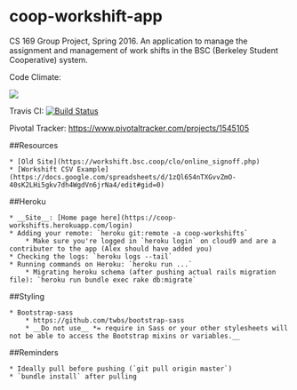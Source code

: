 # coop-workshift-app
CS 169 Group Project, Spring 2016. An application to manage the assignment and management of work shifts in the BSC (Berkeley Student Cooperative) system.

Code Climate:

<a href="https://codeclimate.com/github/rails/rails"><img src="https://codeclimate.com/github/rails/rails/badges/gpa.svg" /></a>

Travis CI:
[![Build Status](https://travis-ci.org/momochanfitz/coop-workshift-app.svg?branch=master)](https://travis-ci.org/momochanfitz/coop-workshift-app)

Pivotal Tracker:
https://www.pivotaltracker.com/projects/1545105

##Resources

    * [Old Site](https://workshift.bsc.coop/clo/online_signoff.php)
    * [Workshift CSV Example](https://docs.google.com/spreadsheets/d/1zQl654nTXGvvZmO-40sK2LHi5gkv7dh4WgdVn6jrNa4/edit#gid=0)

##Heroku

    * __Site__: [Home page here](https://coop-workshifts.herokuapp.com/login)
    * Adding your remote: `heroku git:remote -a coop-workshifts`
        * Make sure you're logged in `heroku login` on cloud9 and are a contributer to the app (Alex should have added you)
    * Checking the logs: `heroku logs --tail`
    * Running commands on Heroku: `heroku run ...`
        * Migrating heroku schema (after pushing actual rails migration file): `heroku run bundle exec rake db:migrate`
    


##Styling

    * Bootstrap-sass
        * https://github.com/twbs/bootstrap-sass
        * __Do not use__ *= require in Sass or your other stylesheets will not be able to access the Bootstrap mixins or variables.__


##Reminders

    * Ideally pull before pushing (`git pull origin master`)
    * `bundle install` after pulling
 